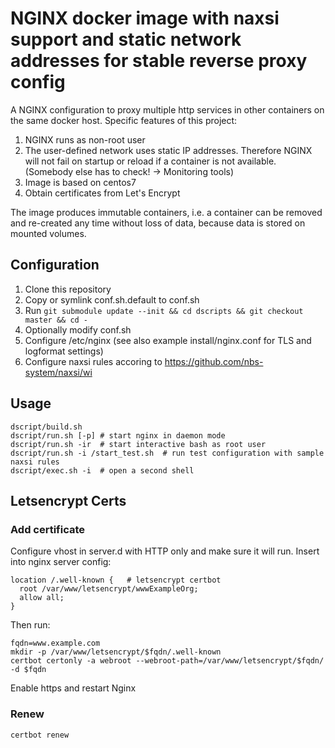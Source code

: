# NGINX docker image with naxsi support and static network addresses for stable reverse proxy config 

A NGINX configuration to proxy multiple http services in other containers on the same docker host.
Specific features of this project:

1. NGINX runs as non-root user
2. The user-defined network uses static IP addresses. Therefore NGINX will not fail on startup 
   or reload if a container is not available. (Somebody else has to check! -> Monitoring tools)
3. Image is based on centos7
4. Obtain certificates from Let's Encrypt

The image produces immutable containers, i.e. a container can be removed and re-created
any time without loss of data, because data is stored on mounted volumes.

## Configuration

1. Clone this repository
2. Copy or symlink conf.sh.default to conf.sh
3. Run `git submodule update --init && cd dscripts && git checkout master && cd -`
4. Optionally modify conf.sh
5. Configure /etc/nginx (see also example install/nginx.conf for TLS and logformat settings)
6. Configure naxsi rules accoring to https://github.com/nbs-system/naxsi/wi

## Usage

    dscript/build.sh
    dscript/run.sh [-p] # start nginx in daemon mode
    dscript/run.sh -ir  # start interactive bash as root user  
    dscript/run.sh -i /start_test.sh  # run test configuration with sample naxsi rules  
    dscript/exec.sh -i  # open a second shell

## Letsencrypt Certs

### Add certificate

Configure vhost in server.d with HTTP only and make sure it will run. 
Insert into nginx server config:

    location /.well-known {   # letsencrypt certbot  
      root /var/www/letsencrypt/wwwExampleOrg;
      allow all;
    }
    
Then run:

    fqdn=www.example.com
    mkdir -p /var/www/letsencrypt/$fqdn/.well-known
    certbot certonly -a webroot --webroot-path=/var/www/letsencrypt/$fqdn/ -d $fqdn

Enable https and restart Nginx

    
### Renew
    
    certbot renew